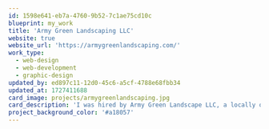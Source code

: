 ```yaml
---
id: 1598e641-eb7a-4760-9b52-7c1ae75cd10c
blueprint: my_work
title: 'Army Green Landscaping LLC'
website: true
website_url: 'https://armygreenlandscaping.com/'
work_type:
  - web-design
  - web-development
  - graphic-design
updated_by: ed897c11-12d0-45c6-a5cf-4788e68fbb34
updated_at: 1727411688
card_image: projects/armygreenlandscaping.jpg
card_description: 'I was hired by Army Green Landscape LLC, a locally owned family landscaping company, to serve as their Graphic and Web Designer. Within this role, I crafted and designed their logo, business cards, door hanger flyers, yard signs, and metal trailer signs.'
project_background_color: '#a18057'
---
```

